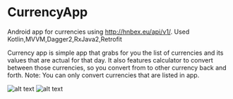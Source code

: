 # CurrencyApp
Android app for currencies using http://hnbex.eu/api/v1/. Used Kotlin,MVVM,Dagger2,RxJava2,Retrofit

Currency app is simple app that grabs for you the list of currencies and its values that are actual for that day.
It also features calculator to convert between those currencies, so you convert from to other currency back and forth.
Note: You can only convert currencies that are listed in app.

![alt text](https://firebasestorage.googleapis.com/v0/b/qwaiter-f1168.appspot.com/o/github%2Fcur1.png?alt=media&token=1d2ac1f5-1bf7-446a-bda2-153cb3a7743a) ![alt text](https://firebasestorage.googleapis.com/v0/b/qwaiter-f1168.appspot.com/o/github%2Fcur2.png?alt=media&token=377c73e3-fd91-4cdf-8963-64e673ec30bb)
